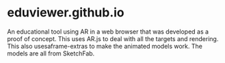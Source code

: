 # eduviewer.github.io
An educational tool using AR in a web browser that was developed as a proof of concept.
This uses AR.js to deal with all the targets and rendering. This also usesaframe-extras to make the animated models work.
The models are all from SketchFab.
